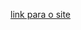 <a target="_blank" href="https://fernandoferreirapires.github.io/new-site/content.html">link para o site</a> 
